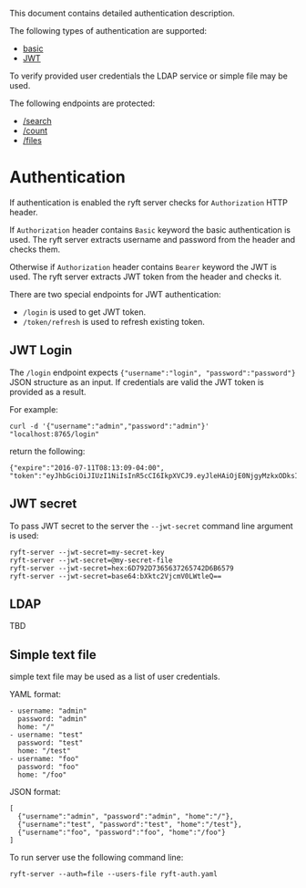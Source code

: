 This document contains detailed authentication description.

The following types of authentication are supported:

- [basic](https://en.wikipedia.org/wiki/Basic_access_authentication)
- [JWT](https://jwt.io/introduction/)

To verify provided user credentials the LDAP service or simple file may be used.

The following endpoints are protected:

- [/search](./restapi.md#search)
- [/count](./restapi.md#count)
- [/files](./restapi.md#files)


# Authentication

If authentication is enabled the ryft server checks for `Authorization` HTTP header.

If `Authorization` header contains `Basic` keyword the basic authentication is used.
The ryft server extracts username and password from the header and checks them.

Otherwise if `Authorization` header contains `Bearer` keyword the JWT is used.
The ryft server extracts JWT token from the header and checks it.

There are two special endpoints for JWT authentication:

- `/login` is used to get JWT token.
- `/token/refresh` is used to refresh existing token.

## JWT Login

The `/login` endpoint expects `{"username":"login", "password":"password"}` JSON
structure as an input. If credentials are valid the JWT token is provided as a result.

For example:

```{.sh}
curl -d '{"username":"admin","password":"admin"}' "localhost:8765/login"
```

return the following:

```{.sh}
{"expire":"2016-07-11T08:13:09-04:00",
"token":"eyJhbGciOiJIUzI1NiIsInR5cCI6IkpXVCJ9.eyJleHAiOjE0NjgyMzkxODksImlkIjoiYWRtaW4iLCJvcmlnX2lhdCI6MTQ2ODIzNTU4OX0.X_sO1pimiDQ9XGg37PzTYIB9ohu4DJM8VG9lgqd4sqg"}
```

## JWT secret

To pass JWT secret to the server the `--jwt-secret` command line argument is used:

```{.sh}
ryft-server --jwt-secret=my-secret-key
ryft-server --jwt-secret=@my-secret-file
ryft-server --jwt-secret=hex:6D792D7365637265742D6B6579
ryft-server --jwt-secret=base64:bXktc2VjcmV0LWtleQ==
```

## LDAP

TBD

## Simple text file

simple text file may be used as a list of user credentials.

YAML format:

```{.yaml}
- username: "admin"
  password: "admin"
  home: "/"
- username: "test"
  password: "test"
  home: "/test"
- username: "foo"
  password: "foo"
  home: "/foo"
```

JSON format:

```{.json}
[
  {"username":"admin", "password":"admin", "home":"/"},
  {"username":"test", "password":"test", "home":"/test"},
  {"username":"foo", "password":"foo", "home":"/foo"}
]
```

To run server use the following command line:

```{.sh}
ryft-server --auth=file --users-file ryft-auth.yaml
```
